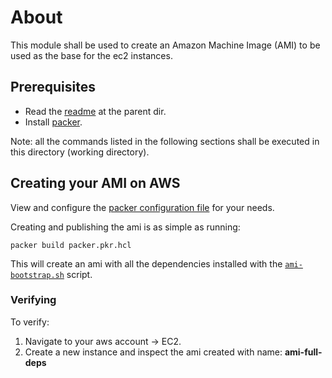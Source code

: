 # About

This module shall be used to create an Amazon Machine Image (AMI) to be used as the base for the ec2 instances.

## Prerequisites
- Read the [readme](../README.md) at the parent dir.
- Install [packer](https://www.packer.io/).

Note: all the commands listed in the following sections shall be executed in this directory (working directory).

## Creating your AMI on AWS

View and configure the [packer configuration file](./packer.pkr.hcl) for your needs.

Creating and publishing the ami is as simple as running:
```
packer build packer.pkr.hcl
```
This will create an ami with all the dependencies installed with the [`ami-bootstrap.sh`](ami-bootstrap.sh) script.

### Verifying
To verify:
1. Navigate to your aws account -> EC2.
2. Create a new instance and inspect the ami created with name: **ami-full-deps**
